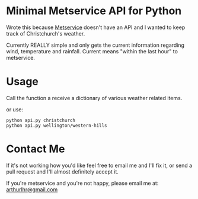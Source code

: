 Minimal Metservice API for Python
=================================

Wrote this because [Metservice](http://metservice.com) doesn't have an API
and I wanted to keep track of Christchurch's weather.

Currently REALLY simple and only gets the current information regarding wind,
temperature and rainfall. Current means "within the last hour" to metservice.

Usage
=====

Call the function a receive a dictionary of various weather related items.

or use:

    python api.py christchurch
    python api.py wellington/western-hills

Contact Me
==========

If it's not working how you'd like feel free to email me and I'll fix it, or
send a pull request and I'll almost definitely accept it.

If you're metservice and you're not happy, please email me at: arthurlhr@gmail.com
